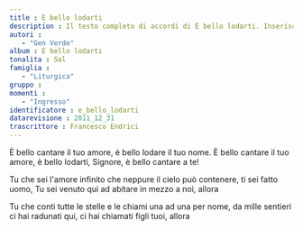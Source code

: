```yaml
--- 
title : È bello lodarti
description : Il testo completo di accordi di È bello lodarti. Inseriscila nel tuo canzoniere!
autori : 
   - "Gen Verde"
album : È bello lodarti
tonalita : Sol
famiglia : 
   - "Liturgica"
gruppo : 
momenti : 
   - "Ingresso"
identificatore : e_bello_lodarti
datarevisione : 2011_12_31
trascrittore : Francesco Endrici
--- 
```




 È bello cantare il tuo amore,
 è bello lodare il tuo nome.
 È bello cantare il tuo amore,
è bello lodarti, Signore,
è bello cantare a te!


Tu che sei l'amore infinito
che neppure il cielo può contenere,
ti sei fatto uomo, Tu sei venuto qui
ad abitare in mezzo a noi, allora


Tu che conti tutte le stelle
e le chiami una ad una per nome,
da mille sentieri ci hai radunati qui,
ci hai chiamati figli tuoi, allora


